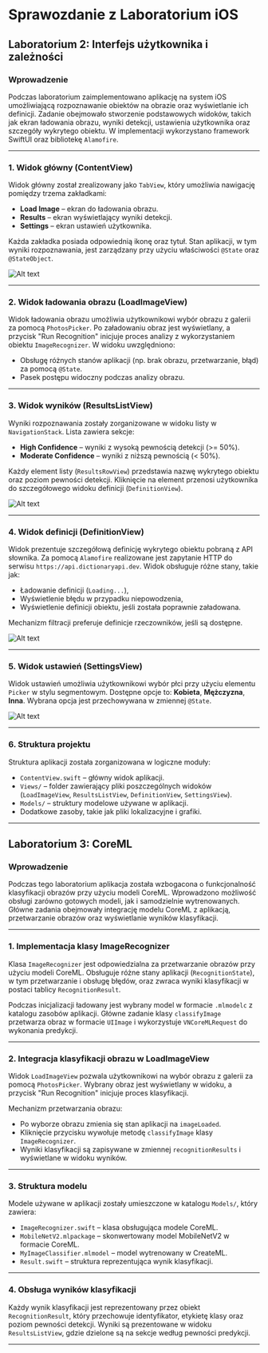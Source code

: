 # Sprawozdanie z Laboratorium iOS

## Laboratorium 2: Interfejs użytkownika i zależności

### Wprowadzenie
Podczas laboratorium zaimplementowano aplikację na system iOS umożliwiającą rozpoznawanie obiektów na obrazie oraz wyświetlanie ich definicji. Zadanie obejmowało stworzenie podstawowych widoków, takich jak ekran ładowania obrazu, wyniki detekcji, ustawienia użytkownika oraz szczegóły wykrytego obiektu. W implementacji wykorzystano framework SwiftUI oraz bibliotekę `Alamofire`.

---

### 1. **Widok główny (ContentView)**
Widok główny został zrealizowany jako `TabView`, który umożliwia nawigację pomiędzy trzema zakładkami:
- **Load Image** – ekran do ładowania obrazu.
- **Results** – ekran wyświetlający wyniki detekcji.
- **Settings** – ekran ustawień użytkownika.

Każda zakładka posiada odpowiednią ikonę oraz tytuł. Stan aplikacji, w tym wyniki rozpoznawania, jest zarządzany przy użyciu właściwości `@State` oraz `@StateObject`.

![Alt text](fotos/contentview.png)

---

### 2. **Widok ładowania obrazu (LoadImageView)**
Widok ładowania obrazu umożliwia użytkownikowi wybór obrazu z galerii za pomocą `PhotosPicker`. Po załadowaniu obraz jest wyświetlany, a przycisk "Run Recognition" inicjuje proces analizy z wykorzystaniem obiektu `ImageRecognizer`. W widoku uwzględniono:
- Obsługę różnych stanów aplikacji (np. brak obrazu, przetwarzanie, błąd) za pomocą `@State`.
- Pasek postępu widoczny podczas analizy obrazu.

---

### 3. **Widok wyników (ResultsListView)**
Wyniki rozpoznawania zostały zorganizowane w widoku listy w `NavigationStack`. Lista zawiera sekcje:
- **High Confidence** – wyniki z wysoką pewnością detekcji (>= 50%).
- **Moderate Confidence** – wyniki z niższą pewnością (< 50%).

Każdy element listy (`ResultsRowView`) przedstawia nazwę wykrytego obiektu oraz poziom pewności detekcji. Kliknięcie na element przenosi użytkownika do szczegółowego widoku definicji (`DefinitionView`).

![Alt text](fotos/resultsview.png)

---

### 4. **Widok definicji (DefinitionView)**
Widok prezentuje szczegółową definicję wykrytego obiektu pobraną z API słownika. Za pomocą `Alamofire` realizowane jest zapytanie HTTP do serwisu `https://api.dictionaryapi.dev`. Widok obsługuje różne stany, takie jak:
- Ładowanie definicji (`Loading...`),
- Wyświetlenie błędu w przypadku niepowodzenia,
- Wyświetlenie definicji obiektu, jeśli została poprawnie załadowana.

Mechanizm filtracji preferuje definicje rzeczowników, jeśli są dostępne.

![Alt text](fotos/definitionview.png)

---

### 5. **Widok ustawień (SettingsView)**
Widok ustawień umożliwia użytkownikowi wybór płci przy użyciu elementu `Picker` w stylu segmentowym. Dostępne opcje to: **Kobieta**, **Mężczyzna**, **Inna**. Wybrana opcja jest przechowywana w zmiennej `@State`.

![Alt text](fotos/settingsview.png)

---

### 6. **Struktura projektu**
Struktura aplikacji została zorganizowana w logiczne moduły:
- `ContentView.swift` – główny widok aplikacji.
- `Views/` – folder zawierający pliki poszczególnych widoków (`LoadImageView`, `ResultsListView`, `DefinitionView`, `SettingsView`).
- `Models/` – struktury modelowe używane w aplikacji.
- Dodatkowe zasoby, takie jak pliki lokalizacyjne i grafiki.

---

## Laboratorium 3: CoreML

### Wprowadzenie
Podczas tego laboratorium aplikacja została wzbogacona o funkcjonalność klasyfikacji obrazów przy użyciu modeli CoreML. Wprowadzono możliwość obsługi zarówno gotowych modeli, jak i samodzielnie wytrenowanych. Główne zadania obejmowały integrację modelu CoreML z aplikacją, przetwarzanie obrazów oraz wyświetlanie wyników klasyfikacji.

---

### 1. **Implementacja klasy ImageRecognizer**
Klasa `ImageRecognizer` jest odpowiedzialna za przetwarzanie obrazów przy użyciu modeli CoreML. Obsługuje różne stany aplikacji (`RecognitionState`), w tym przetwarzanie i obsługę błędów, oraz zwraca wyniki klasyfikacji w postaci tablicy `RecognitionResult`. 

Podczas inicjalizacji ładowany jest wybrany model w formacie `.mlmodelc` z katalogu zasobów aplikacji. Główne zadanie klasy `classifyImage` przetwarza obraz w formacie `UIImage` i wykorzystuje `VNCoreMLRequest` do wykonania predykcji.

---

### 2. **Integracja klasyfikacji obrazu w LoadImageView**
Widok `LoadImageView` pozwala użytkownikowi na wybór obrazu z galerii za pomocą `PhotosPicker`. Wybrany obraz jest wyświetlany w widoku, a przycisk "Run Recognition" inicjuje proces klasyfikacji.

Mechanizm przetwarzania obrazu:
- Po wyborze obrazu zmienia się stan aplikacji na `imageLoaded`.
- Kliknięcie przycisku wywołuje metodę `classifyImage` klasy `ImageRecognizer`.
- Wyniki klasyfikacji są zapisywane w zmiennej `recognitionResults` i wyświetlane w widoku wyników.

---

### 3. **Struktura modelu**
Modele używane w aplikacji zostały umieszczone w katalogu `Models/`, który zawiera:
- `ImageRecognizer.swift` – klasa obsługująca modele CoreML.
- `MobileNetV2.mlpackage` – skonwertowany model MobileNetV2 w formacie CoreML.
- `MyImageClassifier.mlmodel` – model wytrenowany w CreateML.
- `Result.swift` – struktura reprezentująca wynik klasyfikacji.

---

### 4. **Obsługa wyników klasyfikacji**
Każdy wynik klasyfikacji jest reprezentowany przez obiekt `RecognitionResult`, który przechowuje identyfikator, etykietę klasy oraz poziom pewności detekcji. Wyniki są prezentowane w widoku `ResultsListView`, gdzie dzielone są na sekcje według pewności predykcji.

---

